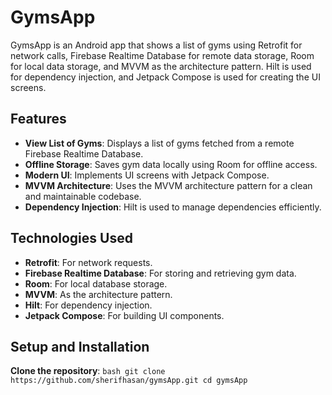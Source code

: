 # GymsApp

GymsApp is an Android app that shows a list of gyms using Retrofit for network calls, Firebase Realtime Database for remote data storage, Room for local data storage, and MVVM as the architecture pattern. Hilt is used for dependency injection, and Jetpack Compose is used for creating the UI screens.

## Features

- **View List of Gyms**: Displays a list of gyms fetched from a remote Firebase Realtime Database.
- **Offline Storage**: Saves gym data locally using Room for offline access.
- **Modern UI**: Implements UI screens with Jetpack Compose.
- **MVVM Architecture**: Uses the MVVM architecture pattern for a clean and maintainable codebase.
- **Dependency Injection**: Hilt is used to manage dependencies efficiently.

## Technologies Used

- **Retrofit**: For network requests.
- **Firebase Realtime Database**: For storing and retrieving gym data.
- **Room**: For local database storage.
- **MVVM**: As the architecture pattern.
- **Hilt**: For dependency injection.
- **Jetpack Compose**: For building UI components.


## Setup and Installation

 **Clone the repository**:
    ```bash
    git clone https://github.com/sherifhasan/gymsApp.git
    cd gymsApp
    ```
